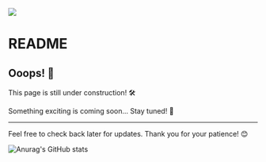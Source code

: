 
![](https://komarev.com/ghpvc/?username=your-github-Martynas-Varazinskas)

# README

## Ooops! 🚧

This page is still under construction! 🛠️

Something exciting is coming soon... Stay tuned! 🎉

---

Feel free to check back later for updates. Thank you for your patience! 😊


![Anurag's GitHub stats](https://github-readme-stats.vercel.app/api?username=Martynas-Varazinskas&hide=contribs,prs&theme=transparent)
